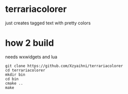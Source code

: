 # terrariacolorer
just creates tagged text with pretty colors

# how 2 build
needs wxwidgets and lua

```
git clone https://github.com/Xzyaihni/terrariacolorer
cd terrariacolorer
mkdir bin
cd bin
cmake ..
make
```
